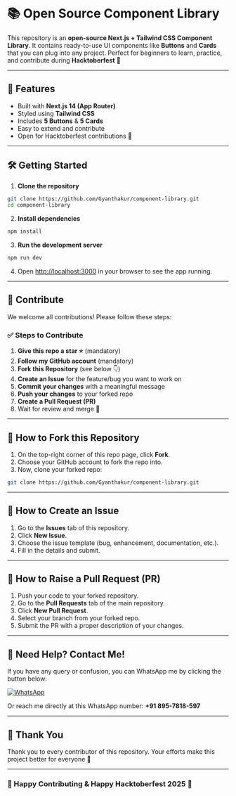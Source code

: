 # 📚 Open Source Component Library

This repository is an **open-source Next.js + Tailwind CSS Component Library**. It contains ready-to-use UI components like **Buttons** and **Cards** that you can plug into any project. Perfect for beginners to learn, practice, and contribute during **Hacktoberfest** 🎉

---

## 🚀 Features

* Built with **Next.js 14 (App Router)**
* Styled using **Tailwind CSS**
* Includes **5 Buttons** & **5 Cards**
* Easy to extend and contribute
* Open for Hacktoberfest contributions 💜

---

## 🛠️ Getting Started

1. **Clone the repository**

```bash
git clone https://github.com/Gyanthakur/component-library.git
cd component-library
```

2. **Install dependencies**

```bash
npm install
```

3. **Run the development server**

```bash
npm run dev
```

4. Open [http://localhost:3000](http://localhost:3000) in your browser to see the app running.

---

## 🤝 Contribute

We welcome all contributions! Please follow these steps:

### ✅ Steps to Contribute

1. **Give this repo a star ⭐** (mandatory)
2. **Follow my GitHub account** (mandatory)
3. **Fork this Repository** (see below 👇)
4. **Create an Issue** for the feature/bug you want to work on
5. **Commit your changes** with a meaningful message
6. **Push your changes** to your forked repo
7. **Create a Pull Request (PR)**
8. Wait for review and merge 🚀

---

## 🔄 How to Fork this Repository

1. On the top-right corner of this repo page, click **Fork**.
2. Choose your GitHub account to fork the repo into.
3. Now, clone your forked repo:

```bash
git clone https://github.com/Gyanthakur/component-library.git
```

---

## 🐛 How to Create an Issue

1. Go to the **Issues** tab of this repository.
2. Click **New Issue**.
3. Choose the issue template (bug, enhancement, documentation, etc.).
4. Fill in the details and submit.

---

## 📌 How to Raise a Pull Request (PR)

1. Push your code to your forked repository.
2. Go to the **Pull Requests** tab of the main repository.
3. Click **New Pull Request**.
4. Select your branch from your forked repo.
5. Submit the PR with a proper description of your changes.

---

## 💬 Need Help? Contact Me!

If you have any query or confusion, you can WhatsApp me by clicking the button below:

<a href="https://wa.me/918957818597?text=Hey%20%F0%9F%91%8B%2C%20how%20can%20I%20help%20you%3F">
    <img src="https://img.shields.io/badge/WhatsApp-Click%20Me-25D366?style=for-the-badge&logo=whatsapp" alt="WhatsApp" />
</a>

Or reach me directly at this WhatsApp number: **+91 895-7818-597**

---

## 🙏 Thank You

Thank you to every contributor of this repository. Your efforts make this project better for everyone 💜

---

### 🌟 Happy Contributing & Happy Hacktoberfest 2025 🎉

